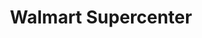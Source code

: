 ---
title: "Walmart Supercenter"
url: /anchorage/walmart-supercenter-debarr-road/
shop: Supermarkt
---